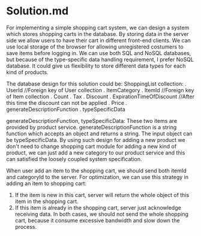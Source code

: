 # Solution.md
For implementing a simple shopping cart system, we can design a system which stores shopping carts in the database.
By storing data in the server side we allow users to have their cart in different front-end clients. We can use local
storage of the browser for allowing unregistered costumers to save items before logging in.
We can use both SQL and NoSQL databases, but because of the type-specific data handling requirement, I prefer NoSQL
database. It could give us flexibility to store different data types for each kind of products.

The database design for this solution could be:
ShoppingList collection:
. UserId //Foreign key of User collection
. ItemCategory
. ItemId //Foreign key of Item collection
. Count
. Tax
. Discount
. ExpirationTimeOfDiscount //After this time the discount can not be applied
. Price
. generateDescriptionFunction
. typeSpecificData

generateDescriptionFunction, typeSpecificData:
These two items are provided by product service. generateDescriptionFunction is a string function which accepts
an object and returns a string. The input object can be typeSpecificData. By using such design for adding a new product
we don't need to change shopping cart module for adding a new kind of product, we can just add a new category to our
product service and this can satisfied the loosely coupled system specification.

When user add an item to the shopping cart, we should send both itemId and categoryId to the server. For optimization,
we can use this strategy in adding an item to shopping cart:
1. If the item is new in this cart, server will return the whole object of this item in the shopping cart.
2. If this item is already in the shopping cart, server just acknowledge receiving data.
In both cases, we should not send the whole shopping cart, because it consume excessive bandwidth and slow down the
process.


